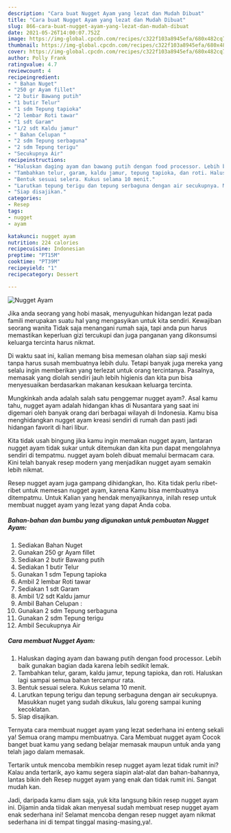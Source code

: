 ```yaml
---
description: "Cara buat Nugget Ayam yang lezat dan Mudah Dibuat"
title: "Cara buat Nugget Ayam yang lezat dan Mudah Dibuat"
slug: 866-cara-buat-nugget-ayam-yang-lezat-dan-mudah-dibuat
date: 2021-05-26T14:00:07.752Z
image: https://img-global.cpcdn.com/recipes/c322f103a8945efa/680x482cq70/nugget-ayam-foto-resep-utama.jpg
thumbnail: https://img-global.cpcdn.com/recipes/c322f103a8945efa/680x482cq70/nugget-ayam-foto-resep-utama.jpg
cover: https://img-global.cpcdn.com/recipes/c322f103a8945efa/680x482cq70/nugget-ayam-foto-resep-utama.jpg
author: Polly Frank
ratingvalue: 4.7
reviewcount: 4
recipeingredient:
- " Bahan Nuget"
- "250 gr Ayam fillet"
- "2 butir Bawang putih"
- "1 butir Telur"
- "1 sdm Tepung tapioka"
- "2 lembar Roti tawar"
- "1 sdt Garam"
- "1/2 sdt Kaldu jamur"
- " Bahan Celupan "
- "2 sdm Tepung serbaguna"
- "2 sdm Tepung terigu"
- "Secukupnya Air"
recipeinstructions:
- "Haluskan daging ayam dan bawang putih dengan food processor. Lebih baik gunakan bagian dada karena lebih sedikit lemak."
- "Tambahkan telur, garam, kaldu jamur, tepung tapioka, dan roti. Haluskan lagi sampai semua bahan tercampur rata."
- "Bentuk sesuai selera. Kukus selama 10 menit."
- "Larutkan tepung terigu dan tepung serbaguna dengan air secukupnya. Masukkan nuget yang sudah dikukus, lalu goreng sampai kuning kecoklatan."
- "Siap disajikan."
categories:
- Resep
tags:
- nugget
- ayam

katakunci: nugget ayam 
nutrition: 224 calories
recipecuisine: Indonesian
preptime: "PT15M"
cooktime: "PT39M"
recipeyield: "1"
recipecategory: Dessert

---
```



![Nugget Ayam](https://img-global.cpcdn.com/recipes/c322f103a8945efa/680x482cq70/nugget-ayam-foto-resep-utama.jpg)

Jika anda seorang yang hobi masak, menyuguhkan hidangan lezat pada famili merupakan suatu hal yang mengasyikan untuk kita sendiri. Kewajiban seorang  wanita Tidak saja menangani rumah saja, tapi anda pun harus memastikan keperluan gizi tercukupi dan juga panganan yang dikonsumsi keluarga tercinta harus nikmat.

Di waktu  saat ini, kalian memang bisa memesan olahan siap saji meski tanpa harus susah membuatnya lebih dulu. Tetapi banyak juga mereka yang selalu ingin memberikan yang terlezat untuk orang tercintanya. Pasalnya, memasak yang diolah sendiri jauh lebih higienis dan kita pun bisa menyesuaikan berdasarkan makanan kesukaan keluarga tercinta. 



Mungkinkah anda adalah salah satu penggemar nugget ayam?. Asal kamu tahu, nugget ayam adalah hidangan khas di Nusantara yang saat ini digemari oleh banyak orang dari berbagai wilayah di Indonesia. Kamu bisa menghidangkan nugget ayam kreasi sendiri di rumah dan pasti jadi hidangan favorit di hari libur.

Kita tidak usah bingung jika kamu ingin memakan nugget ayam, lantaran nugget ayam tidak sukar untuk ditemukan dan kita pun dapat mengolahnya sendiri di tempatmu. nugget ayam boleh dibuat memalui bermacam cara. Kini telah banyak resep modern yang menjadikan nugget ayam semakin lebih nikmat.

Resep nugget ayam juga gampang dihidangkan, lho. Kita tidak perlu ribet-ribet untuk memesan nugget ayam, karena Kamu bisa membuatnya ditempatmu. Untuk Kalian yang hendak menyajikannya, inilah resep untuk membuat nugget ayam yang lezat yang dapat Anda coba.

<!--inarticleads1-->

##### Bahan-bahan dan bumbu yang digunakan untuk pembuatan Nugget Ayam:

1. Sediakan  Bahan Nuget
1. Gunakan 250 gr Ayam fillet
1. Sediakan 2 butir Bawang putih
1. Sediakan 1 butir Telur
1. Gunakan 1 sdm Tepung tapioka
1. Ambil 2 lembar Roti tawar
1. Sediakan 1 sdt Garam
1. Ambil 1/2 sdt Kaldu jamur
1. Ambil  Bahan Celupan :
1. Gunakan 2 sdm Tepung serbaguna
1. Gunakan 2 sdm Tepung terigu
1. Ambil Secukupnya Air




<!--inarticleads2-->

##### Cara membuat Nugget Ayam:

1. Haluskan daging ayam dan bawang putih dengan food processor. Lebih baik gunakan bagian dada karena lebih sedikit lemak.
1. Tambahkan telur, garam, kaldu jamur, tepung tapioka, dan roti. Haluskan lagi sampai semua bahan tercampur rata.
1. Bentuk sesuai selera. Kukus selama 10 menit.
1. Larutkan tepung terigu dan tepung serbaguna dengan air secukupnya. Masukkan nuget yang sudah dikukus, lalu goreng sampai kuning kecoklatan.
1. Siap disajikan.




Ternyata cara membuat nugget ayam yang lezat sederhana ini enteng sekali ya! Semua orang mampu membuatnya. Cara Membuat nugget ayam Cocok banget buat kamu yang sedang belajar memasak maupun untuk anda yang telah jago dalam memasak.

Tertarik untuk mencoba membikin resep nugget ayam lezat tidak rumit ini? Kalau anda tertarik, ayo kamu segera siapin alat-alat dan bahan-bahannya, lantas bikin deh Resep nugget ayam yang enak dan tidak rumit ini. Sangat mudah kan. 

Jadi, daripada kamu diam saja, yuk kita langsung bikin resep nugget ayam ini. Dijamin anda tiidak akan menyesal sudah membuat resep nugget ayam enak sederhana ini! Selamat mencoba dengan resep nugget ayam nikmat sederhana ini di tempat tinggal masing-masing,ya!.

